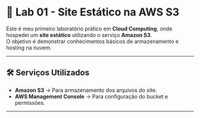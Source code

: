 # 🚀 Lab 01 - Site Estático na AWS S3

Este é meu primeiro laboratório prático em **Cloud Computing**, onde hospedei um **site estático** utilizando o serviço **Amazon S3**.  
O objetivo é demonstrar conhecimentos básicos de armazenamento e hosting na nuvem.

---

## 🛠️ Serviços Utilizados
- **Amazon S3** → Para armazenamento dos arquivos do site.
- **AWS Management Console** → Para configuração do bucket e permissões.

---
